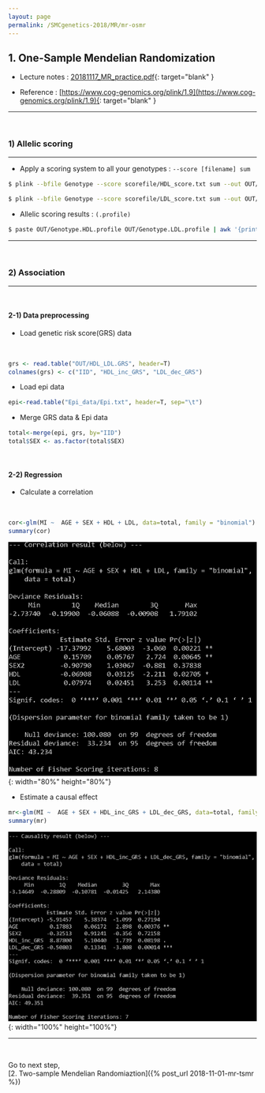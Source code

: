 ```yaml
---
layout: page
permalink: /SMCgenetics-2018/MR/mr-osmr
---
```


## **1. One-Sample Mendelian Randomization**

- Lecture notes : [20181117_MR_practice.pdf](/assets/images/MR/20181117_MR_practice.pdf){: target="blank" }  

- Reference : [https://www.cog-genomics.org/plink/1.9](https://www.cog-genomics.org/plink/1.9){: target="blank" }

---
<br>

### **1) Allelic scoring**
---
  
-  Apply a scoring system to all your genotypes :  ```--score [filename] sum```
	
```bash
$ plink --bfile Genotype --score scorefile/HDL_score.txt sum --out OUT/Genotype.HDL
```
```bash
$ plink --bfile Genotype --score scorefile/LDL_score.txt sum --out OUT/Genotype.LDL
```
  

-  Allelic scoring results :  ```(.profile)```

```bash
$ paste OUT/Genotype.HDL.profile OUT/Genotype.LDL.profile | awk '{print $2"\t"$6"\t"$12}' > OUT/HDL_LDL.GRS
```

---
<br>

### **2) Association**

---
<br>

#### 2-1) Data preprocessing

- Load genetic risk score(GRS) data
<br>

```R
grs <- read.table("OUT/HDL_LDL.GRS", header=T)
colnames(grs) <- c("IID", "HDL_inc_GRS", "LDL_dec_GRS")
```
- Load epi data

```R
epi<-read.table("Epi_data/Epi.txt", header=T, sep="\t")
```
- Merge GRS data & Epi data

```R
total<-merge(epi, grs, by="IID")
total$SEX <- as.factor(total$SEX)
```
<br>

#### 2-2) Regression

- Calculate a correlation
<br>

```R
cor<-glm(MI ~  AGE + SEX + HDL + LDL, data=total, family = "binomial")
summary(cor)
```
![figure](/assets/images/MR/Correlation.png){: width="80%" height="80%"}

- Estimate a causal effect

```R
mr<-glm(MI ~  AGE + SEX + HDL_inc_GRS + LDL_dec_GRS, data=total, family = "binomial")
summary(mr)
```
![figure](/assets/images/MR/Causality.png){: width="100%" height="100%"}

---
<br>

Go to next step,  
[2. Two-sample Mendelian Randomiaztion]({% post_url 2018-11-01-mr-tsmr %})
